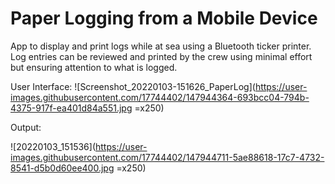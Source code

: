 # Paper Logging from a Mobile Device

App to display and print logs while at sea using a Bluetooth ticker printer. Log entries can be reviewed
and printed by the crew using minimal effort but ensuring attention to what is logged.

User Interface:
![Screenshot_20220103-151626_PaperLog](https://user-images.githubusercontent.com/17744402/147944364-693bcc04-794b-4375-917f-ea401d84a551.jpg =x250)


Output:

![20220103_151536](https://user-images.githubusercontent.com/17744402/147944711-5ae88618-17c7-4732-8541-d5b0d60ee400.jpg =x250)
